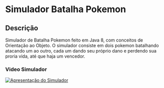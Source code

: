 # Simulador Batalha Pokemon
## Descrição
Simulador de Batalha Pokemon feito em Java 8, com conceitos de Orientação ao Objeto.
O simulador consiste em dois pokemon batalhando atacando um ao outro, cada um dando seu próprio dano e perdendo sua proria vida, até que haja um vencedor.
### Video Simulador
[![Apresentação do Simulador](https://i.ytimg.com/vi/6c8x6sIt7Jk/hqdefault.jpg?sqp=-oaymwEjCPYBEIoBSFryq4qpAxUIARUAAAAAGAElAADIQj0AgKJDeAE=&rs=AOn4CLBaahJ3dkwIaV1bcFqTHrHLtaoQkw)](https://www.youtube.com/watch?v=6c8x6sIt7Jk)
